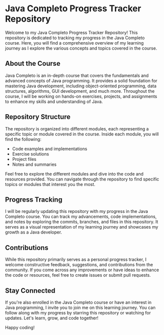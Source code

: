 # Java Completo Progress Tracker Repository

Welcome to my Java Completo Progress Tracker Repository! This repository is dedicated to tracking my progress in the Java Completo course. Here, you will find a comprehensive overview of my learning journey as I explore the various concepts and topics covered in the course.

## About the Course
Java Completo is an in-depth course that covers the fundamentals and advanced concepts of Java programming. It provides a solid foundation for mastering Java development, including object-oriented programming, data structures, algorithms, GUI development, and much more. Throughout the course, I will be working on hands-on exercises, projects, and assignments to enhance my skills and understanding of Java.

## Repository Structure
The repository is organized into different modules, each representing a specific topic or module covered in the course. Inside each module, you will find the following:

- Code examples and implementations
- Exercise solutions
- Project files
- Notes and summaries

Feel free to explore the different modules and dive into the code and resources provided. You can navigate through the repository to find specific topics or modules that interest you the most.

## Progress Tracking
I will be regularly updating this repository with my progress in the Java Completo course. You can track my advancements, code implementations, and notes by exploring the commits, branches, and files in this repository. It serves as a visual representation of my learning journey and showcases my growth as a Java developer.

## Contributions
While this repository primarily serves as a personal progress tracker, I welcome constructive feedback, suggestions, and contributions from the community. If you come across any improvements or have ideas to enhance the code or resources, feel free to create issues or submit pull requests.

## Stay Connected
If you're also enrolled in the Java Completo course or have an interest in Java programming, I invite you to join me on this learning journey. You can follow along with my progress by starring this repository or watching for updates. Let's learn, grow, and code together!

Happy coding!
